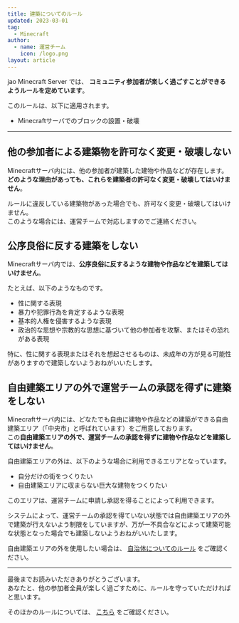 ```yaml
---
title: 建築についてのルール
updated: 2023-03-01
tag:
  - Minecraft
author:
  - name: 運営チーム
    icon: /logo.png
layout: article
---
```


jao Minecraft Server では、 **コミュニティ参加者が楽しく過ごすことができるようルールを定めています**。

このルールは、以下に適用されます。

- Minecraftサーバでのブロックの設置・破壊

---

## 他の参加者による建築物を許可なく変更・破壊しない

Minecraftサーバ内には、他の参加者が建築した建物や作品などが存在します。**どのような理由があっても、これらを建築者の許可なく変更・破壊してはいけません**。

ルールに違反している建築物があった場合でも、許可なく変更・破壊してはいけません。  
このような場合には、運営チームで対応しますのでご連絡ください。

## 公序良俗に反する建築をしない

Minecraftサーバ内では、**公序良俗に反するような建物や作品などを建築してはいけません**。

たとえば、以下のようなものです。

- 性に関する表現
- 暴力や犯罪行為を肯定するような表現
- 基本的人権を侵害するような表現
- 政治的な思想や宗教的な思想に基づいて他の参加者を攻撃、またはその恐れがある表現

特に、性に関する表現またはそれを想起させるものは、未成年の方が見る可能性がありますので建築しないようおねがいいたします。

## 自由建築エリアの外で運営チームの承認を得ずに建築をしない

Minecraftサーバ内には、どなたでも自由に建物や作品などの建築ができる自由建築エリア（「中央市」と呼ばれています）をご用意しております。  
この**自由建築エリアの外で、運営チームの承認を得ずに建物や作品などを建築してはいけません**。

自由建築エリアの外は、以下のような場合に利用できるエリアとなっています。

- 自分だけの街をつくりたい
- 自由建築エリアに収まらない巨大な建物をつくりたい

このエリアは、運営チームに申請し承認を得ることによって利用できます。

システムによって、運営チームの承認を得ていない状態では自由建築エリアの外で建築が行えないよう制限をしていますが、万が一不具合などによって建築可能な状態となった場合でも建築しないようおねがいいたします。

自由建築エリアの外を使用したい場合は、 [自治体についてのルール](/docs/rules/city) をご確認ください。

---

最後までお読みいただきありがとうございます。  
あなたと、他の参加者全員が楽しく過ごすために、ルールを守っていただければと思います。

そのほかのルールについては、 [こちら](/docs/rules) をご確認ください。
